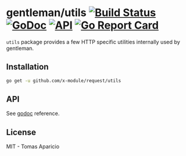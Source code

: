 # gentleman/utils [![Build Status](https://travis-ci.org/h2non/gentleman.png)](https://travis-ci.org/h2non/gentleman) [![GoDoc](https://godoc.org/github.com/h2non/gentleman/utils?status.svg)](https://godoc.org/github.com/h2non/gentleman/utils) [![API](https://img.shields.io/badge/status-stable-green.svg?style=flat)](https://godoc.org/github.com/h2non/gentleman/utils) [![Go Report Card](https://goreportcard.com/badge/github.com/h2non/gentleman/utils)](https://goreportcard.com/report/github.com/h2non/gentleman/utils)

`utils` package provides a few HTTP specific utilities internally used by gentleman.

## Installation

```bash
go get -u github.com/x-module/request/utils
```

## API

See [godoc](https://godoc.org/github.com/h2non/gentleman/utils) reference.

## License

MIT - Tomas Aparicio
